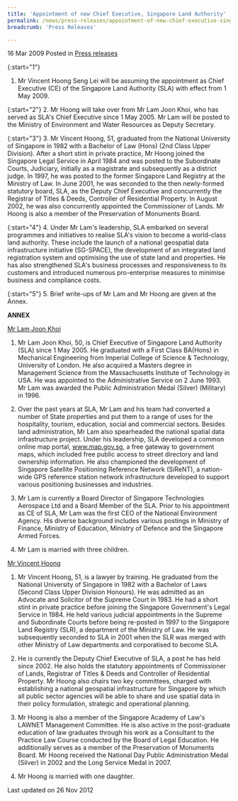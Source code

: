 ```yaml
---
title: 'Appointment of new Chief Executive, Singapore Land Authority'
permalink: /news/press-releases/appointment-of-new-chief-executive-singapore-land-authority/
breadcrumb: 'Press Releases'

---
```




16 Mar 2009 Posted in [Press releases](/news/press-releases)


{:start="1"}
1. Mr Vincent Hoong Seng Lei will be assuming the appointment as Chief Executive (CE) of the Singapore Land Authority (SLA) with effect from 1 May 2009.

{:start="2"}
2. Mr Hoong will take over from Mr Lam Joon Khoi, who has served as SLA's Chief Executive since 1 May 2005.  Mr Lam will be posted to the Ministry of Environment and Water Resources as Deputy Secretary.

{:start="3"}
3. Mr Vincent Hoong, 51, graduated from the National University of Singapore in 1982 with a Bachelor of Law (Hons) (2nd Class Upper Division). After a short stint in private practice, Mr Hoong joined the Singapore Legal Service in April 1984 and was posted to the Subordinate Courts, Judiciary, initially as a magistrate and subsequently as a district judge. In 1997, he was posted to the former Singapore Land Registry at the Ministry of Law.  In June 2001, he was seconded to the then newly-formed statutory board, SLA, as the Deputy Chief Executive and concurrently the Registrar of Titles & Deeds, Controller of Residential Property. In August 2002, he was also concurrently appointed the Commissioner of Lands.  Mr Hoong is also a member of the Preservation of Monuments Board.

{:start="4"}
4. Under Mr Lam's leadership, SLA embarked on several programmes and initiatives to realise SLA's vision to become a world-class land authority. These include the launch of a national geospatial data infrastructure initiative (SG-SPACE), the development of an integrated land registration system and optimising the use of state land and properties. He has also strengthened SLA's business processes and responsiveness to its customers and introduced numerous pro-enterprise measures to minimise business and compliance costs.  

{:start="5"}
5. Brief write-ups of Mr Lam and Mr Hoong are given at the Annex.


**ANNEX**

<u>Mr Lam Joon Khoi</u>

1. Mr Lam Joon Khoi, 50, is Chief Executive of Singapore Land Authority (SLA) since 1 May 2005. He graduated with a First Class BA(Hons) in Mechanical Engineering from Imperial College of Science & Technology, University of London. He also acquired a Masters degree in Management Science from the Massachusetts Institute of Technology in USA. He was appointed to the Administrative Service on 2 June 1993. Mr Lam was awarded the Public Administration Medal (Silver) (Military) in 1996.

2. Over the past years at SLA, Mr Lam and his team had converted a number of State properties and put them to a range of uses for the hospitality, tourism, education, social and commercial sectors. Besides land administration, Mr Lam also spearheaded the national spatial data infrastructure project.  Under his leadership, SLA developed a common online map portal, www.map.gov.sg, a free gateway to government maps, which included free public access to street directory and land ownership information. He also championed the development of Singapore Satellite Positioning Reference Network (SiReNT), a nation-wide GPS reference station network infrastructure developed to support various positioning businesses and industries.   
 
3. Mr Lam is currently a Board Director of Singapore Technologies Aerospace Ltd and a Board Member of the SLA.  Prior to his appointment as CE of SLA, Mr Lam was the first CEO of the National Environment Agency.  His diverse background includes various postings in Ministry of Finance, Ministry of Education, Ministry of Defence and the Singapore Armed Forces.

4. Mr Lam is married with three children.

<u>Mr Vincent Hoong</u>

1. Mr Vincent Hoong, 51, is a lawyer by training. He graduated from the National University of Singapore in 1982 with a Bachelor of Laws (Second Class Upper Division Honours). He was admitted as an Advocate and Solicitor of the Supreme Court in 1983. He had a short stint in private practice before joining the Singapore Government's Legal Service in 1984. He held various judicial appointments in the Supreme and Subordinate Courts before being re-posted in 1997 to the Singapore Land Registry (SLR), a department of the Ministry of Law. He was subsequently seconded to SLA in 2001 when the SLR was merged with other Ministry of Law departments and corporatised to become SLA. 

2. He is currently the Deputy Chief Executive of SLA, a post he has held since 2002.  He also holds the statutory appointments of Commissioner of Lands, Registrar of Titles & Deeds and Controller of Residential Property. Mr Hoong also chairs two key committees, charged with establishing a national geospatial  infrastructure for Singapore by which all public sector agencies will be able to share and use spatial data in their policy formulation, strategic and operational planning.  

3. Mr Hoong is also a member of the Singapore Academy of Law's LAWNET Management Committee. He is also active in the post-graduate education of law graduates through his work as a Consultant to the Practice Law Course conducted by the Board of Legal Education. He additionally serves as a member of the Preservation of Monuments Board. Mr Hoong received the National Day Public Administration Medal (Silver) in 2002 and the Long Service Medal in 2007.

4. Mr Hoong is married with one daughter. 


<p class="right-side-updated">Last updated on 26 Nov 2012</p>

